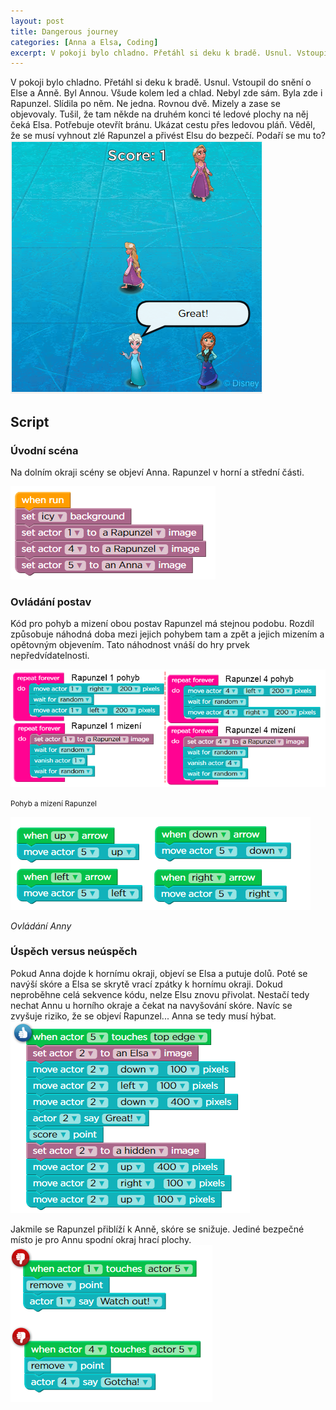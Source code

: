 ```yaml
---
layout: post
title: Dangerous journey
categories: [Anna a Elsa, Coding]
excerpt: V pokoji bylo chladno. Přetáhl si deku k bradě. Usnul. Vstoupil do snění o Else a Anně. Byl Annou. Všude kolem led a chlad. Nebyl zde sám. Byla zde i Rapunzel. Slídila po něm. Ne jedna. Rovnou dvě. Mizely a zase se objevovaly. Tušil, že tam někde na druhém konci té ledové plochy na něj čeká Elsa.
---
```

V pokoji bylo chladno. Přetáhl si deku k bradě. Usnul. Vstoupil do snění o Else a Anně. Byl Annou. Všude kolem led a chlad. Nebyl zde sám. Byla zde i Rapunzel. Slídila po něm. Ne jedna. Rovnou dvě. Mizely a zase se objevovaly. Tušil, že tam někde na druhém konci té ledové plochy na něj čeká Elsa. Potřebuje otevřít bránu. Ukázat cestu přes ledovou pláň. Věděl, že se musí vyhnout zlé Rapunzel a přivést Elsu do bezpečí. Podaří se mu to?
![](/images/EA-dangerous-journey.png)
## Script
### Úvodní scéna
Na dolním okraji scény se objeví Anna. Rapunzel v horní a střední části.

![](/images/EA-dangerous-journey-snippet-01.png)
### Ovládání postav
Kód pro pohyb a mizení obou postav Rapunzel má stejnou podobu. Rozdíl způsobuje náhodná doba mezi jejich pohybem tam a zpět a jejich mizením a opětovným objevením. Tato náhodnost vnáší do hry prvek nepředvídatelnosti. 


![](/images/EA-dangerous-journey-snippet-02.png)

<small>Pohyb a mizení Rapunzel</small>

![](/images/EA-dangerous-journey-snippet-03.png)

*Ovládání Anny*

### Úspěch versus neúspěch
Pokud Anna dojde k hornímu okraji, objeví se Elsa a putuje dolů. Poté se navýší skóre a Elsa se skrytě vrací zpátky k hornímu okraji. Dokud neproběhne celá sekvence kódu, nelze Elsu znovu přivolat. Nestačí tedy nechat Annu u horního okraje a čekat na navyšování skóre. Navíc se zvyšuje riziko, že se objeví Rapunzel... Anna se tedy musí hýbat.
![](/images/EA-dangerous-journey-snippet-04.png)

Jakmile se Rapunzel přiblíží k Anně, skóre se snižuje. Jediné bezpečné místo je pro Annu spodní okraj hrací plochy.
![](/images/EA-dangerous-journey-snippet-05.png)
